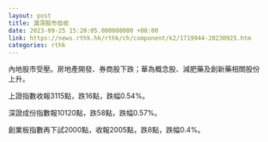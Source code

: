 ```yaml
---
layout: post
title: 滬深股市低收
date: 2023-09-25 15:20:05.000000000 +08:00
link: https://news.rthk.hk/rthk/ch/component/k2/1719944-20230925.htm
categories: rthk
---
```


內地股市受壓。房地產開發、券商股下跌；華為概念股、減肥藥及創新藥相關股份上升。

上證指數收報3115點，跌16點，跌幅0.54%。

深證成份指數報10120點，跌58點，跌幅0.57%。

創業板指數再下試2000點，收報2005點，跌8點，跌幅0.4%。
